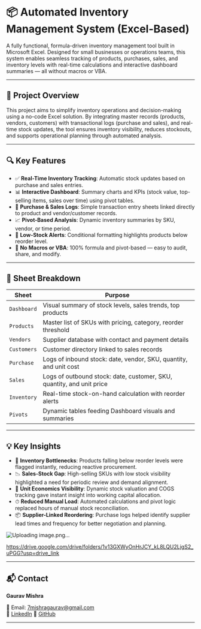 # 📦 Automated Inventory Management System (Excel-Based)

A fully functional, formula-driven inventory management tool built in Microsoft Excel. Designed for small businesses or operations teams, this system enables seamless tracking of products, purchases, sales, and inventory levels with real-time calculations and interactive dashboard summaries — all without macros or VBA.

---

## 📘 Project Overview

This project aims to simplify inventory operations and decision-making using a no-code Excel solution. By integrating master records (products, vendors, customers) with transactional logs (purchase and sales), and real-time stock updates, the tool ensures inventory visibility, reduces stockouts, and supports operational planning through automated analysis.

---

## 🔍 Key Features

- ✅ **Real-Time Inventory Tracking**: Automatic stock updates based on purchase and sales entries.
- 📊 **Interactive Dashboard**: Summary charts and KPIs (stock value, top-selling items, sales over time) using pivot tables.
- 🔁 **Purchase & Sales Logs**: Simple transaction entry sheets linked directly to product and vendor/customer records.
- 📈 **Pivot-Based Analysis**: Dynamic inventory summaries by SKU, vendor, or time period.
- 🚨 **Low-Stock Alerts**: Conditional formatting highlights products below reorder level.
- 🧩 **No Macros or VBA**: 100% formula and pivot-based — easy to audit, share, and modify.

---

## 🧾 Sheet Breakdown

| Sheet        | Purpose                                                                 |
|--------------|-------------------------------------------------------------------------|
| `Dashboard`  | Visual summary of stock levels, sales trends, top products              |
| `Products`   | Master list of SKUs with pricing, category, reorder threshold           |
| `Vendors`    | Supplier database with contact and payment details                      |
| `Customers`  | Customer directory linked to sales records                              |
| `Purchase`   | Logs of inbound stock: date, vendor, SKU, quantity, and unit cost       |
| `Sales`      | Logs of outbound stock: date, customer, SKU, quantity, and unit price   |
| `Inventory`  | Real-time stock-on-hand calculation with reorder alerts                 |
| `Pivots`     | Dynamic tables feeding Dashboard visuals and summaries                  |

---

## 💡 Key Insights

- 📌 **Inventory Bottlenecks**: Products falling below reorder levels were flagged instantly, reducing reactive procurement.
- 📉 **Sales-Stock Gap**: High-selling SKUs with low stock visibility highlighted a need for periodic review and demand alignment.
- 🧮 **Unit Economics Visibility**: Dynamic stock valuation and COGS tracking gave instant insight into working capital allocation.
- ⏱ **Reduced Manual Load**: Automated calculations and pivot logic replaced hours of manual stock reconciliation.
- 📦 **Supplier-Linked Reordering**: Purchase logs helped identify supplier lead times and frequency for better negotiation and planning.

![Uploading image.png…]()

https://drive.google.com/drive/folders/1v13GXWyOnHrJCY_kL8LQU2LjgS2_uPGG?usp=drive_link

---

## 📬 Contact

**Gaurav Mishra**  
 
📧 Email: 7mishragaurav@gmail.com  
🔗 [LinkedIn](www.linkedin.com/in/gaurav-mishra-3788ba271)
🔗 [GitHub](https://github.com/mishragaurav7)

----
